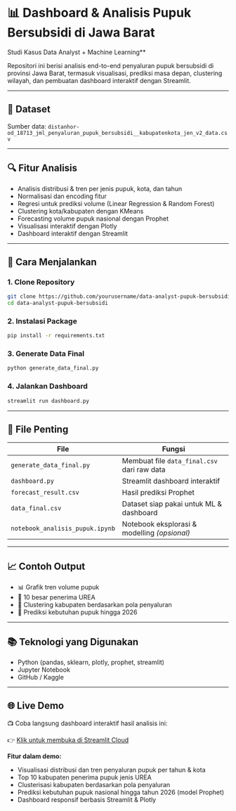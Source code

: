 # 📊 Dashboard & Analisis Pupuk Bersubsidi di Jawa Barat

Studi Kasus Data Analyst + Machine Learning**

Repositori ini berisi analisis end-to-end penyaluran pupuk bersubsidi di provinsi Jawa Barat, termasuk visualisasi, prediksi masa depan, clustering wilayah, dan pembuatan dashboard interaktif dengan Streamlit.

---

## 📁 Dataset
Sumber data: `distanhor-od_18713_jml_penyaluran_pupuk_bersubsidi__kabupatenkota_jen_v2_data.csv`

---

## 🔍 Fitur Analisis
- Analisis distribusi & tren per jenis pupuk, kota, dan tahun
- Normalisasi dan encoding fitur
- Regresi untuk prediksi volume (Linear Regression & Random Forest)
- Clustering kota/kabupaten dengan KMeans
- Forecasting volume pupuk nasional dengan Prophet
- Visualisasi interaktif dengan Plotly
- Dashboard interaktif dengan Streamlit

---

## 🚀 Cara Menjalankan

### 1. Clone Repository
```bash
git clone https://github.com/yourusername/data-analyst-pupuk-bersubsidi.git
cd data-analyst-pupuk-bersubsidi
```

### 2. Instalasi Package
```bash
pip install -r requirements.txt
```

### 3. Generate Data Final
```bash
python generate_data_final.py
```

### 4. Jalankan Dashboard
```bash
streamlit run dashboard.py
```

---

## 🧠 File Penting

| File | Fungsi |
|------|--------|
| `generate_data_final.py` | Membuat file `data_final.csv` dari raw data |
| `dashboard.py` | Streamlit dashboard interaktif |
| `forecast_result.csv` | Hasil prediksi Prophet |
| `data_final.csv` | Dataset siap pakai untuk ML & dashboard |
| `notebook_analisis_pupuk.ipynb` | Notebook eksplorasi & modelling *(opsional)* |

---

## 📈 Contoh Output

- 📊 Grafik tren volume pupuk
- 🌾 10 besar penerima UREA
- 🧠 Clustering kabupaten berdasarkan pola penyaluran
- 🔮 Prediksi kebutuhan pupuk hingga 2026

---

## 📚 Teknologi yang Digunakan
- Python (pandas, sklearn, plotly, prophet, streamlit)
- Jupyter Notebook
- GitHub / Kaggle

---

## 🌐 Live Demo

📺 Coba langsung dashboard interaktif hasil analisis ini:

👉 [Klik untuk membuka di Streamlit Cloud](https://data-analyst-pupuk-bersubsidi.streamlit.app/)

**Fitur dalam demo:**
- Visualisasi distribusi dan tren penyaluran pupuk per tahun & kota
- Top 10 kabupaten penerima pupuk jenis UREA
- Clusterisasi kabupaten berdasarkan pola penyaluran
- Prediksi kebutuhan pupuk nasional hingga tahun 2026 (model Prophet)
- Dashboard responsif berbasis Streamlit & Plotly

```

